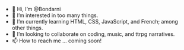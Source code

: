 - 👋 Hi, I’m @Bondarni
- 👀 I’m interested in too many things.
- 🌱 I’m currently learning HTML, CSS, JavaScript, and French; among other things.
- 💞️ I’m looking to collaborate on coding, music, and ttrpg narratives.
- 📫 How to reach me ... coming soon!

<!---
Bondarni/Bondarni is a ✨ special ✨ repository because its `README.md` (this file) appears on your GitHub profile.
You can click the Preview link to take a look at your changes.
--->
